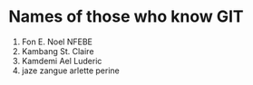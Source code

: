 # Names of those who know GIT

1. Fon E. Noel NFEBE
2. Kambang St. Claire
3. Kamdemi Ael Luderic
4. jaze zangue arlette perine